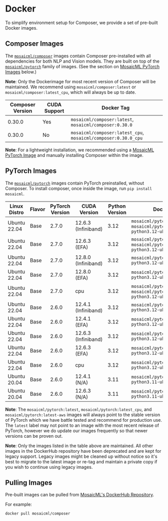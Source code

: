 # Docker

To simplify environment setup for Composer, we provide a set of pre-built Docker images.

## Composer Images

The [`mosaicml/composer`](https://hub.docker.com/r/mosaicml/composer) images contain Composer pre-installed with
all dependencies for both NLP and Vision models. They are built on top of the
[`mosaicml/pytorch`](https://hub.docker.com/r/mosaicml/pytorch) family of images.
(See the section on [MosaicML PyTorch Images](#pytorch-images) below.)

**Note**: Only the Dockerimage for most recent version of Composer will be maintained. We recommend using
`mosaicml/composer:latest` or `mosaicml/composer:latest_cpu`, which will always be up to date.

<!-- BEGIN_COMPOSER_BUILD_MATRIX -->
| Composer Version   | CUDA Support   | Docker Tag                                                     |
|--------------------|----------------|----------------------------------------------------------------|
| 0.30.0             | Yes            | `mosaicml/composer:latest`, `mosaicml/composer:0.30.0`         |
| 0.30.0             | No             | `mosaicml/composer:latest_cpu`, `mosaicml/composer:0.30.0_cpu` |
<!-- END_COMPOSER_BUILD_MATRIX -->

**Note**: For a lightweight installation, we recommended using a [MosaicML PyTorch Image](#pytorch-images) and manually
installing Composer within the image.

## PyTorch Images

The [`mosaicml/pytorch`](https://hub.docker.com/r/mosaicml/pytorch) images contain PyTorch preinstalled, without Composer.
To install composer, once inside the image, run `pip install mosaicml`.

<!-- BEGIN_PYTORCH_BUILD_MATRIX -->
| Linux Distro   | Flavor   | PyTorch Version   | CUDA Version        | Python Version   | Docker Tags                                                                              |
|----------------|----------|-------------------|---------------------|------------------|------------------------------------------------------------------------------------------|
| Ubuntu 22.04   | Base     | 2.7.0             | 12.6.3 (Infiniband) | 3.12             | `mosaicml/pytorch:latest`, `mosaicml/pytorch:2.7.0_cu126-python3.12-ubuntu22.04`         |
| Ubuntu 22.04   | Base     | 2.7.0             | 12.6.3 (EFA)        | 3.12             | `mosaicml/pytorch:latest-aws`, `mosaicml/pytorch:2.7.0_cu126-python3.12-ubuntu22.04-aws` |
| Ubuntu 22.04   | Base     | 2.7.0             | 12.8.0 (Infiniband) | 3.12             | `mosaicml/pytorch:2.7.0_cu128-python3.12-ubuntu22.04`                                    |
| Ubuntu 22.04   | Base     | 2.7.0             | 12.8.0 (EFA)        | 3.12             | `mosaicml/pytorch:2.7.0_cu128-python3.12-ubuntu22.04-aws`                                |
| Ubuntu 22.04   | Base     | 2.7.0             | cpu                 | 3.12             | `mosaicml/pytorch:latest_cpu`, `mosaicml/pytorch:2.7.0_cpu-python3.12-ubuntu22.04`       |
| Ubuntu 22.04   | Base     | 2.6.0             | 12.4.1 (Infiniband) | 3.12             | `mosaicml/pytorch:2.6.0_cu124-python3.12-ubuntu22.04`                                    |
| Ubuntu 22.04   | Base     | 2.6.0             | 12.4.1 (EFA)        | 3.12             | `mosaicml/pytorch:2.6.0_cu124-python3.12-ubuntu22.04-aws`                                |
| Ubuntu 22.04   | Base     | 2.6.0             | 12.6.3 (Infiniband) | 3.12             | `mosaicml/pytorch:2.6.0_cu126-python3.12-ubuntu22.04`                                    |
| Ubuntu 22.04   | Base     | 2.6.0             | 12.6.3 (EFA)        | 3.12             | `mosaicml/pytorch:2.6.0_cu126-python3.12-ubuntu22.04-aws`                                |
| Ubuntu 22.04   | Base     | 2.6.0             | cpu                 | 3.12             | `mosaicml/pytorch:2.6.0_cpu-python3.12-ubuntu22.04`                                      |
| Ubuntu 20.04   | Base     | 2.6.0             | 12.4.1 (N/A)        | 3.11             | `mosaicml/pytorch:2.6.0_cu124-python3.11-ubuntu20.04`                                    |
| Ubuntu 20.04   | Base     | 2.6.0             | 12.6.3 (N/A)        | 3.11             | `mosaicml/pytorch:2.6.0_cu126-python3.11-ubuntu20.04`                                    |
<!-- END_PYTORCH_BUILD_MATRIX -->

**Note**: The `mosaicml/pytorch:latest`, `mosaicml/pytorch:latest_cpu`, and `mosaicml/pytorch:latest-aws`
images will always point to the stable version of PyTorch which we have battle tested and recommend for production use.  The `latest` label
may not point to an image with the most recent release of PyTorch, however we do update our images frequently so that newer versions can
be proven out.

**Note**: Only the images listed in the table above are maintained.  All other images in the DockerHub repository have been deprecated
and are kept for legacy support.  Legacy images might be cleaned up without notice so it's best to migrate to the latest image or re-tag and maintain
a private copy if you wish to continue using legacy images.

## Pulling Images

Pre-built images can be pulled from [MosaicML's DockerHub Repository](https://hub.docker.com/u/mosaicml).

For example:

<!--pytest.mark.skip-->
```bash
docker pull mosaicml/composer
```
